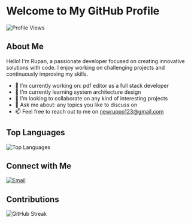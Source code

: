 # Welcome to My GitHub Profile

![Profile Views](https://komarev.com/ghpvc/?username=ruppo-912116&color=green)

## About Me

Hello! I'm Rupan, a passionate developer focused on creating innovative solutions with code. I enjoy working on challenging projects and continuously improving my skills.

- 🔭 I’m currently working on: pdf editor as a full stack developer
- 🌱 I’m currently learning system architecture design 
- 👯 I’m looking to collaborate on any kind of interesting projects
- 💬 Ask me about: any topics you like to discuss on
- 📫 Feel free to reach out to me on newruppo123@gmail.com

## Top Languages

![Top Languages](https://github-readme-stats.vercel.app/api/top-langs/?username=ruppo-912116&layout=compact&theme=radical)

## Connect with Me

[![Email](https://img.shields.io/badge/Email-red?style=flat-square&logo=gmail&logoColor=white)](mailto:newruppo123@gmail.com)

## Contributions

![GitHub Streak](https://github-readme-streak-stats.herokuapp.com/?user=ruppo-912116&theme=radical&v=2)
